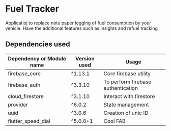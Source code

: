 # Fuel Tracker

Applicatioj to replace note paper logging of fuel consumption by your vehicle. Have the additional features such as insights and refuel tracking


## Dependencies used 



| Dependency or Module name  | Version used | Usage |
| ------------- | ------------- | ------------- |
|  firebase_core | ^1.13.1 | Core firebase utility |
|  firebase_auth | ^3.3.10 | To perform firebase authentication |
|cloud_firestore| ^3.1.10| Interact with firestore |
| provider | ^6.0.2| State management |
|uuid| ^3.0.6| Creation of unic ID |
|flutter_speed_dial | ^5.0.0+1| Cool FAB|
